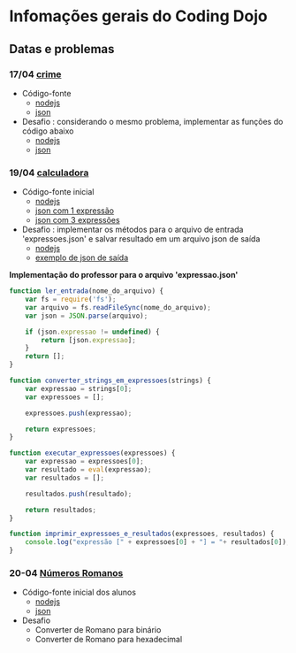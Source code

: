 # [](#header-1) Infomações gerais do Coding Dojo


## [](#header-2) Datas e problemas

### [](#header-3) 17/04 [crime](http://dojopuzzles.com/problemas/exibe/descubra-o-assassino/)

- Código-fonte
  - [nodejs](https://github.com/tiipos/2017-src/blob/master/crime/testemunha.js)
  - [json](https://github.com/tiipos/2017-src/blob/master/crime/crime.json)
- Desafio : considerando o mesmo problema, implementar as funções do código abaixo
  - [nodejs](https://github.com/tiipos/2017-src/blob/master/crime/desafio.js)
  -  [json](https://github.com/tiipos/2017-src/blob/master/crime/desafio_crime.json)

### [](#header-3) 19/04 [calculadora](http://dojopuzzles.com/problemas/exibe/avaliando-expressoes-matematicas/)
- Código-fonte inicial
  - [nodejs](https://github.com/tiipos/2017-src/blob/master/calculadora/calcular.js)
  - [json com 1 expressão](https://github.com/tiipos/2017-src/blob/master/calculadora/expressao.json)
  - [json com 3 expressões](https://github.com/tiipos/2017-src/blob/master/calculadora/expressoes.json)
- Desafio : implementar os métodos para o arquivo de entrada 'expressoes.json' e salvar resultado em um arquivo json de saída
  - [nodejs](https://github.com/tiipos/2017-src/blob/master/calculadora/desafio_calcular.js)
  - [exemplo de json de saída](https://github.com/tiipos/2017-src/blob/master/calculadora/desafio_saida.json)


**Implementação do professor para o arquivo 'expressao.json'**

~~~~javascript
function ler_entrada(nome_do_arquivo) {
    var fs = require('fs');
    var arquivo = fs.readFileSync(nome_do_arquivo);
    var json = JSON.parse(arquivo);

    if (json.expressao != undefined) {
        return [json.expressao];
    }
    return [];
}
~~~~

~~~~javascript
function converter_strings_em_expressoes(strings) {
    var expressao = strings[0];
    var expressoes = [];

    expressoes.push(expressao);

    return expressoes;
}
~~~~

~~~~javascript
function executar_expressoes(expressoes) {
    var expressao = expressoes[0];
    var resultado = eval(expressao);
    var resultados = [];

    resultados.push(resultado);

    return resultados;
}
~~~~

~~~~javascript
function imprimir_expressoes_e_resultados(expressoes, resultados) {
    console.log("expressão [" + expressoes[0] + "] = "+ resultados[0]);
}
~~~~

### [](#header-3) 20-04 [Números Romanos](http://dojopuzzles.com/problemas/exibe/numeros-romanos/)
- Código-fonte inicial dos alunos
  - [nodejs](https://github.com/tiipos/2017-src/blob/master/algarismos_romanos/algromanos.js)
  - [json](https://github.com/tiipos/2017-src/blob/master/algarismos_romanos/valores.json)
- Desafio
  - Converter de Romano para binário
  - Converter de Romano para hexadecimal
